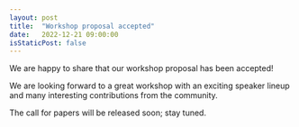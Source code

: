 ```yaml
---
layout: post
title:  "Workshop proposal accepted"
date:   2022-12-21 09:00:00
isStaticPost: false
---
```


We are happy to share that our workshop proposal has been accepted!

We are looking forward to a great workshop with an exciting speaker lineup and many interesting contributions from the community.

The call for papers will be released soon; stay tuned.
